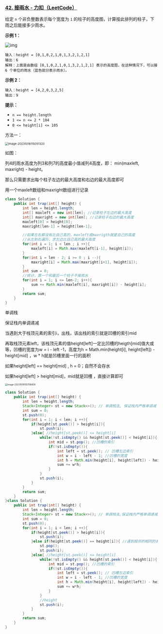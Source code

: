 ### [42. 接雨水 - 力扣（LeetCode）](https://leetcode.cn/problems/trapping-rain-water/)

给定 `n` 个非负整数表示每个宽度为 `1` 的柱子的高度图，计算按此排列的柱子，下雨之后能接多少雨水。

 

**示例 1：**

![img](https://assets.leetcode-cn.com/aliyun-lc-upload/uploads/2018/10/22/rainwatertrap.png)

```
输入：height = [0,1,0,2,1,0,1,3,2,1,2,1]
输出：6
解释：上面是由数组 [0,1,0,2,1,0,1,3,2,1,2,1] 表示的高度图，在这种情况下，可以接 6 个单位的雨水（蓝色部分表示雨水）。 
```

**示例 2：**

```
输入：height = [4,2,0,3,2,5]
输出：9
```

 

**提示：**

- `n == height.length`
- `1 <= n <= 2 * 104`
- `0 <= height[i] <= 105`



方法一：

<img src="https://palepics.oss-cn-guangzhou.aliyuncs.com/img/image-20231018115051320.png" alt="image-20231018115051320" style="zoom: 67%;" />

如图：

列4的雨水高度为列3和列7的高度最小值减列4高度，即： min(maxleft, maxright) - height。

那么只需要求出每个柱子左边的最大高度和右边的最大高度即可

用一个maxleft数组和maxright数组进行记录



```java
class Solution {
    public int trap(int[] height) {
        int len = height.length;
        int[] maxleft = new int[len]; //记录柱子左边的最大高度
        int[] maxright = new int[len]; //记录柱子右边的最大高度
        maxleft[0] = height[0]; 
        maxright[len-1] = height[len-1];

        //如果左右都没有比自己高的，maxleft或maxrigth就是自己的高度
        //从左到右遍历，求左边比自己高的最大高度
        for(int i = 1; i < len ; i ++){
            maxleft[i] = Math.max(maxleft[i-1], height[i]);
        }
        for(int i = len - 2; i >= 0 ; i --){
            maxright[i] = Math.max(maxright[i+1], height[i]); 
        }
        int sum = 0;
        //统计，第一个和最后一个柱子不接雨水
        for(int i = 1; i <= len-2; i++){
            sum += Math.min(maxleft[i], maxright[i]) - height[i];
        }
        return sum;
    }
}
```



单调栈

保证栈内单调递减

当遇到大于栈顶元素的索引i，出栈，该出栈的索引就是凹槽的索引mid

再取栈顶元素left，该栈顶元素的值height[left]一定比凹槽的heigth[mid]值大或等，凹槽的宽度为w = i - left -1，高度为h = Math.min(height[i], height[left]) - height[mid] ，w * h就是凹槽里面一行的面积

如果height[left] == height[mid] ,  h = 0；自然不会存水

如果height[left] > height[mid]，mid就是凹槽 ，直接计算即可



<img src="https://palepics.oss-cn-guangzhou.aliyuncs.com/img/image-20231018155706404.png" alt="image-20231018155706404" style="zoom:50%;" />



```java
class Solution {
    public int trap(int[] height) {
        int len = height.length;
        Stack<Integer> st = new Stack<>(); // 单调栈法, 保证栈内严格单调减 
        int sum = 0;
        st.push(0);
        for(int i = 1; i < len; i ++){
            if(height[st.peek()] > height[i]){
                st.push(i);
            }else{ //height[st.peek()] <= height[i]
                while(!st.isEmpty() && height[st.peek()] < height[i]){
                    int mid = st.pop(); //凹槽的索引
                    if(!st.isEmpty()){
                        int left = st.peek(); // 凹槽左边索引
                        int w = i - left - 1; //凹槽的宽度
                        int h = Math.min(height[i], height[left]) - height[mid];
                        sum += w*h;
                    }
                }
                st.push(i);
            }
        }
        return sum;
    }
}class Solution {
    public int trap(int[] height) {
        int len = height.length;
        Stack<Integer> st = new Stack<>(); // 单调栈法,保证栈内严格单调递减 
        int sum = 0;
        st.push(0);
        for(int i = 1; i < len; i ++){
            if(height[st.peek()] > height[i]){
                st.push(i);
            }else if(height[st.peek()] == height[i]){ //遇到相邻的相同的高度，左边的柱子不可能存雨水，只需存放右边的index
                st.pop();    
                st.push(i);
            }else{ //height[st.peek()] <= height[i]
                while(!st.isEmpty() && height[st.peek()] < height[i]){
                    int mid = st.pop(); //凹槽的索引
                    if(!st.isEmpty()){
                        int left = st.peek(); // 凹槽左边索引
                        int w = i - left - 1; //凹槽的宽度
                        int h = Math.min(height[i], height[left]) - height[mid];
                        sum += w*h;
                    }
                }
                //height
                st.push(i);
            }
        }
        return sum;
    }
}
```

